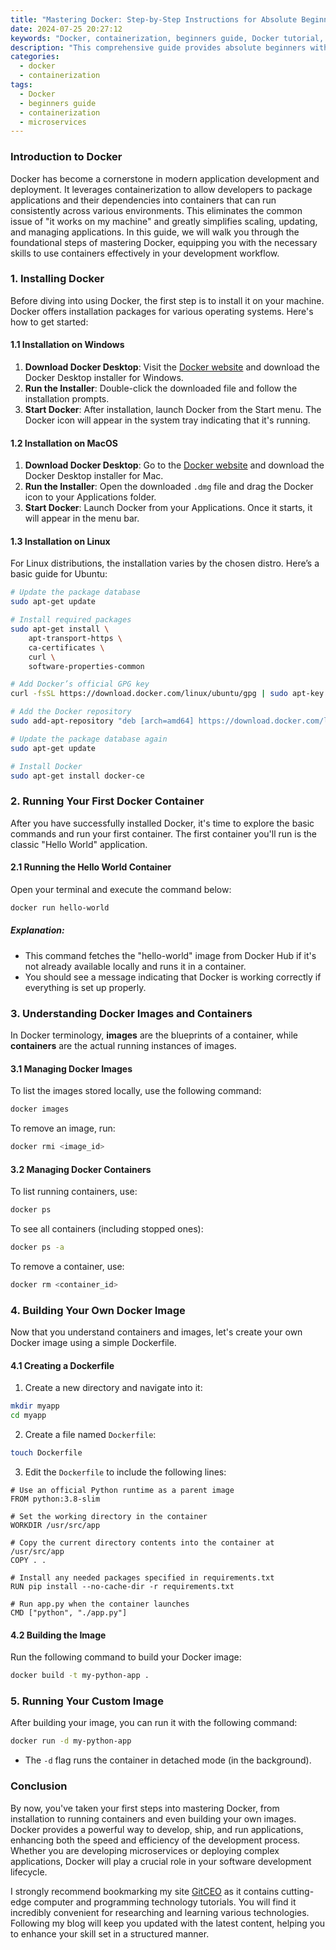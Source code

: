 ```yaml
---
title: "Mastering Docker: Step-by-Step Instructions for Absolute Beginners"
date: 2024-07-25 20:27:12
keywords: "Docker, containerization, beginners guide, Docker tutorial, Docker installation, Docker commands"
description: "This comprehensive guide provides absolute beginners with step-by-step instructions on mastering Docker, the leading platform for containerization. From installation to basic commands, you'll learn how to create, manage, and deploy containers effectively. Whether you're looking to streamline your development process or learn about microservices architecture, this tutorial offers clear examples and explanations tailored for newcomers. By the end, you will have a solid foundation to build upon as you explore Docker's capabilities further."
categories:
  - docker
  - containerization
tags:
  - Docker
  - beginners guide
  - containerization
  - microservices
---
```


### Introduction to Docker

Docker has become a cornerstone in modern application development and deployment. It leverages containerization to allow developers to package applications and their dependencies into containers that can run consistently across various environments. This eliminates the common issue of "it works on my machine" and greatly simplifies scaling, updating, and managing applications. In this guide, we will walk you through the foundational steps of mastering Docker, equipping you with the necessary skills to use containers effectively in your development workflow.

<!-- more -->

### 1. Installing Docker

Before diving into using Docker, the first step is to install it on your machine. Docker offers installation packages for various operating systems. Here's how to get started:

#### 1.1 Installation on Windows

1. **Download Docker Desktop**: Visit the [Docker website](https://www.docker.com/products/docker-desktop) and download the Docker Desktop installer for Windows.
2. **Run the Installer**: Double-click the downloaded file and follow the installation prompts.
3. **Start Docker**: After installation, launch Docker from the Start menu. The Docker icon will appear in the system tray indicating that it's running.

#### 1.2 Installation on MacOS

1. **Download Docker Desktop**: Go to the [Docker website](https://www.docker.com/products/docker-desktop) and download the Docker Desktop installer for Mac.
2. **Run the Installer**: Open the downloaded `.dmg` file and drag the Docker icon to your Applications folder.
3. **Start Docker**: Launch Docker from your Applications. Once it starts, it will appear in the menu bar.

#### 1.3 Installation on Linux

For Linux distributions, the installation varies by the chosen distro. Here’s a basic guide for Ubuntu:

```bash
# Update the package database
sudo apt-get update

# Install required packages
sudo apt-get install \
    apt-transport-https \
    ca-certificates \
    curl \
    software-properties-common

# Add Docker’s official GPG key
curl -fsSL https://download.docker.com/linux/ubuntu/gpg | sudo apt-key add -

# Add the Docker repository
sudo add-apt-repository "deb [arch=amd64] https://download.docker.com/linux/ubuntu $(lsb_release -cs) stable"

# Update the package database again
sudo apt-get update

# Install Docker
sudo apt-get install docker-ce
```

### 2. Running Your First Docker Container

After you have successfully installed Docker, it's time to explore the basic commands and run your first container. The first container you'll run is the classic "Hello World" application.

#### 2.1 Running the Hello World Container

Open your terminal and execute the command below:

```bash
docker run hello-world
```

##### Explanation:
- This command fetches the "hello-world" image from Docker Hub if it's not already available locally and runs it in a container.
- You should see a message indicating that Docker is working correctly if everything is set up properly.

### 3. Understanding Docker Images and Containers

In Docker terminology, **images** are the blueprints of a container, while **containers** are the actual running instances of images. 

#### 3.1 Managing Docker Images

To list the images stored locally, use the following command:

```bash
docker images
```

To remove an image, run:

```bash
docker rmi <image_id>
```

#### 3.2 Managing Docker Containers

To list running containers, use:

```bash
docker ps
```

To see all containers (including stopped ones):

```bash
docker ps -a
```

To remove a container, use:

```bash
docker rm <container_id>
```

### 4. Building Your Own Docker Image

Now that you understand containers and images, let's create your own Docker image using a simple Dockerfile.

#### 4.1 Creating a Dockerfile

1. Create a new directory and navigate into it:

```bash
mkdir myapp
cd myapp
```

2. Create a file named `Dockerfile`:

```bash
touch Dockerfile
```

3. Edit the `Dockerfile` to include the following lines:

```
# Use an official Python runtime as a parent image
FROM python:3.8-slim

# Set the working directory in the container
WORKDIR /usr/src/app

# Copy the current directory contents into the container at /usr/src/app
COPY . .

# Install any needed packages specified in requirements.txt
RUN pip install --no-cache-dir -r requirements.txt

# Run app.py when the container launches
CMD ["python", "./app.py"]
```

#### 4.2 Building the Image

Run the following command to build your Docker image:

```bash
docker build -t my-python-app .
```

### 5. Running Your Custom Image

After building your image, you can run it with the following command:

```bash
docker run -d my-python-app
```

- The `-d` flag runs the container in detached mode (in the background).

### Conclusion

By now, you've taken your first steps into mastering Docker, from installation to running containers and even building your own images. Docker provides a powerful way to develop, ship, and run applications, enhancing both the speed and efficiency of the development process. Whether you are developing microservices or deploying complex applications, Docker will play a crucial role in your software development lifecycle.

I strongly recommend bookmarking my site [GitCEO](https://gitceo.com) as it contains cutting-edge computer and programming technology tutorials. You will find it incredibly convenient for researching and learning various technologies. Following my blog will keep you updated with the latest content, helping you to enhance your skill set in a structured manner.